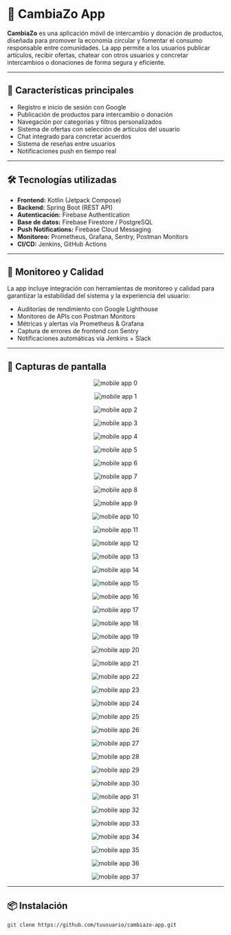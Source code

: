 # 📱 CambiaZo App

**CambiaZo** es una aplicación móvil de intercambio y donación de productos, diseñada para promover la economía circular y fomentar el consumo responsable entre comunidades. La app permite a los usuarios publicar artículos, recibir ofertas, chatear con otros usuarios y concretar intercambios o donaciones de forma segura y eficiente.

---

## 🚀 Características principales

- Registro e inicio de sesión con Google
- Publicación de productos para intercambio o donación
- Navegación por categorías y filtros personalizados
- Sistema de ofertas con selección de artículos del usuario
- Chat integrado para concretar acuerdos
- Sistema de reseñas entre usuarios
- Notificaciones push en tiempo real

---

## 🛠️ Tecnologías utilizadas

- **Frontend:** Kotlin (Jetpack Compose)
- **Backend:** Spring Boot (REST API)
- **Autenticación:** Firebase Authentication
- **Base de datos:** Firebase Firestore / PostgreSQL
- **Push Notifications:** Firebase Cloud Messaging
- **Monitoreo:** Prometheus, Grafana, Sentry, Postman Monitors
- **CI/CD:** Jenkins, GitHub Actions

---

## 🧪 Monitoreo y Calidad

La app incluye integración con herramientas de monitoreo y calidad para garantizar la estabilidad del sistema y la experiencia del usuario:

- Auditorías de rendimiento con Google Lighthouse
- Monitoreo de APIs con Postman Monitors
- Métricas y alertas vía Prometheus & Grafana
- Captura de errores de frontend con Sentry
- Notificaciones automáticas vía Jenkins + Slack

---

## 📸 Capturas de pantalla

<div align="center">
  <img src="https://github.com/TechZo-CC238-SW63/Report/blob/main/Resources/Chapter-V/Sprint-2/Execution-Evidence/mobile-app-0.png?raw=true" alt="mobile app 0" ><br>

  <img src="https://github.com/TechZo-CC238-SW63/Report/blob/main/Resources/Chapter-V/Sprint-2/Execution-Evidence/mobile-app-1.png?raw=true" alt="mobile app 1 " ><br>

  <img src="https://github.com/TechZo-CC238-SW63/Report/blob/main/Resources/Chapter-V/Sprint-2/Execution-Evidence/mobile-app-2.png?raw=true" alt="mobile app 2" ><br>

  <img src="https://github.com/TechZo-CC238-SW63/Report/blob/main/Resources/Chapter-V/Sprint-2/Execution-Evidence/mobile-app-3.png?raw=true" alt="mobile app 3" ><br>

  <img src="https://github.com/TechZo-CC238-SW63/Report/blob/main/Resources/Chapter-V/Sprint-2/Execution-Evidence/mobile-app-4.png?raw=true" alt="mobile app 4" ><br>

  <img src="https://github.com/TechZo-CC238-SW63/Report/blob/main/Resources/Chapter-V/Sprint-2/Execution-Evidence/mobile-app-5.png?raw=true" alt="mobile app 5" ><br>

  <img src="https://github.com/TechZo-CC238-SW63/Report/blob/main/Resources/Chapter-V/Sprint-2/Execution-Evidence/mobile-app-6.png?raw=true" alt="mobile app 6"><br>

  <img src="https://github.com/TechZo-CC238-SW63/Report/blob/main/Resources/Chapter-V/Sprint-2/Execution-Evidence/mobile-app-7.png?raw=true" alt="mobile app 7"><br>

  <img src="https://github.com/TechZo-CC238-SW63/Report/blob/main/Resources/Chapter-V/Sprint-2/Execution-Evidence/mobile-app-8.png?raw=true" alt="mobile app 8"><br>

  <img src="https://github.com/TechZo-CC238-SW63/Report/blob/main/Resources/Chapter-V/Sprint-2/Execution-Evidence/mobile-app-9.png?raw=true" alt="mobile app 9"><br>

  <img src="https://github.com/TechZo-CC238-SW63/Report/blob/main/Resources/Chapter-V/Sprint-2/Execution-Evidence/mobile-app-10.png?raw=true" alt="mobile app 10"><br>

  <img src="https://github.com/TechZo-CC238-SW63/Report/blob/main/Resources/Chapter-V/Sprint-2/Execution-Evidence/mobile-app-11.png?raw=true" alt="mobile app 11"><br>

  <img src="https://github.com/TechZo-CC238-SW63/Report/blob/main/Resources/Chapter-V/Sprint-2/Execution-Evidence/mobile-app-12.png?raw=true" alt="mobile app 12"><br>

  <img src="https://github.com/TechZo-CC238-SW63/Report/blob/main/Resources/Chapter-V/Sprint-2/Execution-Evidence/mobile-app-13.png?raw=true" alt="mobile app 13"><br>

  <img src="https://github.com/TechZo-CC238-SW63/Report/blob/main/Resources/Chapter-V/Sprint-2/Execution-Evidence/mobile-app-14.png?raw=true" alt="mobile app 14"><br>

  <img src="https://github.com/TechZo-CC238-SW63/Report/blob/main/Resources/Chapter-V/Sprint-2/Execution-Evidence/mobile-app-15.png?raw=true" alt="mobile app 15"><br>

  <img src="https://github.com/TechZo-CC238-SW63/Report/blob/main/Resources/Chapter-V/Sprint-2/Execution-Evidence/mobile-app-16.png?raw=true" alt="mobile app 16"><br>

  <img src="https://github.com/TechZo-CC238-SW63/Report/blob/main/Resources/Chapter-V/Sprint-2/Execution-Evidence/mobile-app-17.png?raw=true" alt="mobile app 17"><br>

  <img src="https://github.com/TechZo-CC238-SW63/Report/blob/main/Resources/Chapter-V/Sprint-2/Execution-Evidence/mobile-app-18.png?raw=true" alt="mobile app 18"><br>

  <img src="https://github.com/TechZo-CC238-SW63/Report/blob/main/Resources/Chapter-V/Sprint-2/Execution-Evidence/mobile-app-19.png?raw=true" alt="mobile app 19"><br>

  <img src="https://github.com/TechZo-CC238-SW63/Report/blob/main/Resources/Chapter-V/Sprint-2/Execution-Evidence/mobile-app-20.png?raw=true" alt="mobile app 20"><br>

  <img src="https://github.com/TechZo-CC238-SW63/Report/blob/main/Resources/Chapter-V/Sprint-2/Execution-Evidence/mobile-app-21.png?raw=true" alt="mobile app 21"><br>

  <img src="https://github.com/TechZo-CC238-SW63/Report/blob/main/Resources/Chapter-V/Sprint-2/Execution-Evidence/mobile-app-22.png?raw=true" alt="mobile app 22"><br>

  <img src="https://github.com/TechZo-CC238-SW63/Report/blob/main/Resources/Chapter-V/Sprint-2/Execution-Evidence/mobile-app-23.png?raw=true" alt="mobile app 23"><br>

  <img src="https://github.com/TechZo-CC238-SW63/Report/blob/main/Resources/Chapter-V/Sprint-2/Execution-Evidence/mobile-app-24.png?raw=true" alt="mobile app 24"><br>

  <img src="https://github.com/TechZo-CC238-SW63/Report/blob/main/Resources/Chapter-V/Sprint-2/Execution-Evidence/mobile-app-25.png?raw=true" alt="mobile app 25"><br>

  <img src="https://github.com/TechZo-CC238-SW63/Report/blob/main/Resources/Chapter-V/Sprint-2/Execution-Evidence/mobile-app-26.png?raw=true" alt="mobile app 26"><br>

  <img src="https://github.com/TechZo-CC238-SW63/Report/blob/main/Resources/Chapter-V/Sprint-2/Execution-Evidence/mobile-app-27.png?raw=true" alt="mobile app 27"><br>

  <img src="https://github.com/TechZo-CC238-SW63/Report/blob/main/Resources/Chapter-V/Sprint-2/Execution-Evidence/mobile-app-28.png?raw=true" alt="mobile app 28"><br>

  <img src="https://github.com/TechZo-CC238-SW63/Report/blob/main/Resources/Chapter-V/Sprint-2/Execution-Evidence/mobile-app-29.png?raw=true" alt="mobile app 29"><br>

  <img src="https://github.com/TechZo-CC238-SW63/Report/blob/main/Resources/Chapter-V/Sprint-2/Execution-Evidence/mobile-app-30.png?raw=true" alt="mobile app 30"><br>

  <img src="https://github.com/TechZo-CC238-SW63/Report/blob/main/Resources/Chapter-V/Sprint-2/Execution-Evidence/mobile-app-31.png?raw=true" alt="mobile app 31"><br>

  <img src="https://github.com/TechZo-CC238-SW63/Report/blob/main/Resources/Chapter-V/Sprint-2/Execution-Evidence/mobile-app-32.png?raw=true" alt="mobile app 32"><br>

  <img src="https://github.com/TechZo-CC238-SW63/Report/blob/main/Resources/Chapter-V/Sprint-2/Execution-Evidence/mobile-app-33.png?raw=true" alt="mobile app 33"><br>

  <img src="https://github.com/TechZo-CC238-SW63/Report/blob/main/Resources/Chapter-V/Sprint-2/Execution-Evidence/mobile-app-34.png?raw=true" alt="mobile app 34"><br>

  <img src="https://github.com/TechZo-CC238-SW63/Report/blob/main/Resources/Chapter-V/Sprint-2/Execution-Evidence/mobile-app-35.png?raw=true" alt="mobile app 35"><br>

  <img src="https://github.com/TechZo-CC238-SW63/Report/blob/main/Resources/Chapter-V/Sprint-2/Execution-Evidence/mobile-app-36.png?raw=true" alt="mobile app 36"><br>

  <img src="https://github.com/TechZo-CC238-SW63/Report/blob/main/Resources/Chapter-V/Sprint-2/Execution-Evidence/mobile-app-37.png?raw=true" alt="mobile app 37"><br>

</div>

---

## 📦 Instalación

```bash
git clone https://github.com/tuusuario/cambiazo-app.git
